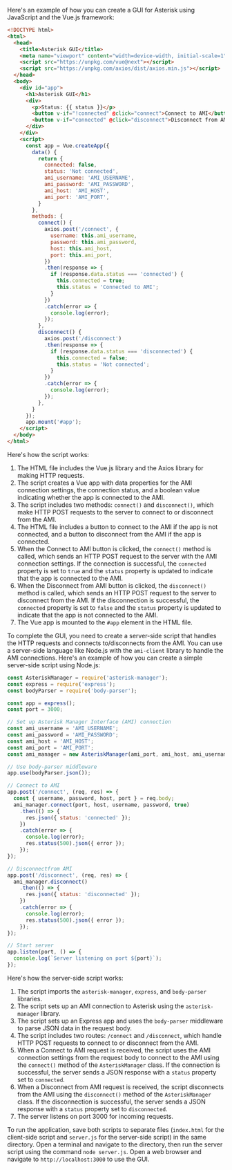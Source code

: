 Here's an example of how you can create a GUI for Asterisk using JavaScript and the Vue.js framework:

```html
<!DOCTYPE html>
<html>
  <head>
    <title>Asterisk GUI</title>
    <meta name="viewport" content="width=device-width, initial-scale=1">
    <script src="https://unpkg.com/vue@next"></script>
    <script src="https://unpkg.com/axios/dist/axios.min.js"></script>
  </head>
  <body>
    <div id="app">
      <h1>Asterisk GUI</h1>
      <div>
        <p>Status: {{ status }}</p>
        <button v-if="!connected" @click="connect">Connect to AMI</button>
        <button v-if="connected" @click="disconnect">Disconnect from AMI</button>
      </div>
    </div>
    <script>
      const app = Vue.createApp({
        data() {
          return {
            connected: false,
            status: 'Not connected',
            ami_username: 'AMI_USERNAME',
            ami_password: 'AMI_PASSWORD',
            ami_host: 'AMI_HOST',
            ami_port: 'AMI_PORT',
          }
        },
        methods: {
          connect() {
            axios.post('/connect', {
              username: this.ami_username,
              password: this.ami_password,
              host: this.ami_host,
              port: this.ami_port,
            })
            .then(response => {
              if (response.data.status === 'connected') {
                this.connected = true;
                this.status = 'Connected to AMI';
              }
            })
            .catch(error => {
              console.log(error);
            });
          },
          disconnect() {
            axios.post('/disconnect')
            .then(response => {
              if (response.data.status === 'disconnected') {
                this.connected = false;
                this.status = 'Not connected';
              }
            })
            .catch(error => {
              console.log(error);
            });
          },
        }
      });
      app.mount('#app');
    </script>
  </body>
</html>
```

Here's how the script works:

1. The HTML file includes the Vue.js library and the Axios library for making HTTP requests.
2. The script creates a Vue app with data properties for the AMI connection settings, the connection status, and a boolean value indicating whether the app is connected to the AMI.
3. The script includes two methods: `connect()` and `disconnect()`, which make HTTP POST requests to the server to connect to or disconnect from the AMI.
4. The HTML file includes a button to connect to the AMI if the app is not connected, and a button to disconnect from the AMI if the app is connected.
5. When the Connect to AMI button is clicked, the `connect()` method is called, which sends an HTTP POST request to the server with the AMI connection settings. If the connection is successful, the `connected` property is set to `true` and the `status` property is updated to indicate that the app is connected to the AMI.
6. When the Disconnect from AMI button is clicked, the `disconnect()` method is called, which sends an HTTP POST request to the server to disconnect from the AMI. If the disconnection is successful, the `connected` property is set to `false` and the `status` property is updated to indicate that the app is not connected to the AMI.
7. The Vue app is mounted to the `#app` element in the HTML file.

To complete the GUI, you need to create a server-side script that handles the HTTP requests and connects to/disconnects from the AMI. You can use a server-side language like Node.js with the `ami-client` library to handle the AMI connections. Here's an example of how you can create a simple server-side script using Node.js:

```javascript
const AsteriskManager = require('asterisk-manager');
const express = require('express');
const bodyParser = require('body-parser');

const app = express();
const port = 3000;

// Set up Asterisk Manager Interface (AMI) connection
const ami_username = 'AMI_USERNAME';
const ami_password = 'AMI_PASSWORD';
const ami_host = 'AMI_HOST';
const ami_port = 'AMI_PORT';
const ami_manager = new AsteriskManager(ami_port, ami_host, ami_username, ami_password, true);

// Use body-parser middleware
app.use(bodyParser.json());

// Connect to AMI
app.post('/connect', (req, res) => {
  const { username, password, host, port } = req.body;
  ami_manager.connect(port, host, username, password, true)
    .then(() => {
      res.json({ status: 'connected' });
    })
    .catch(error => {
      console.log(error);
      res.status(500).json({ error });
    });
});

// Disconnectfrom AMI
app.post('/disconnect', (req, res) => {
  ami_manager.disconnect()
    .then(() => {
      res.json({ status: 'disconnected' });
    })
    .catch(error => {
      console.log(error);
      res.status(500).json({ error });
    });
});

// Start server
app.listen(port, () => {
  console.log(`Server listening on port ${port}`);
});
```

Here's how the server-side script works:

1. The script imports the `asterisk-manager`, `express`, and `body-parser` libraries.
2. The script sets up an AMI connection to Asterisk using the `asterisk-manager` library.
3. The script sets up an Express app and uses the `body-parser` middleware to parse JSON data in the request body.
4. The script includes two routes: `/connect` and `/disconnect`, which handle HTTP POST requests to connect to or disconnect from the AMI.
5. When a Connect to AMI request is received, the script uses the AMI connection settings from the request body to connect to the AMI using the `connect()` method of the `AsteriskManager` class. If the connection is successful, the server sends a JSON response with a `status` property set to `connected`.
6. When a Disconnect from AMI request is received, the script disconnects from the AMI using the `disconnect()` method of the `AsteriskManager` class. If the disconnection is successful, the server sends a JSON response with a `status` property set to `disconnected`.
7. The server listens on port 3000 for incoming requests.

To run the application, save both scripts to separate files (`index.html` for the client-side script and `server.js` for the server-side script) in the same directory. Open a terminal and navigate to the directory, then run the server script using the command `node server.js`. Open a web browser and navigate to `http://localhost:3000` to use the GUI.
